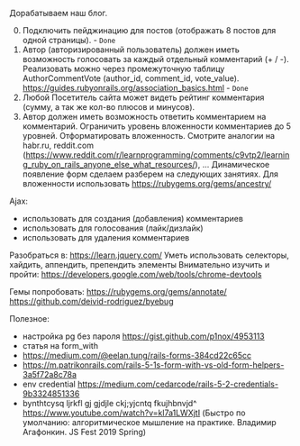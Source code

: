 Дорабатываем наш блог.

0. Подключить пейджинацию для постов (отображать 8 постов для одной страницы). - `Done`
1. Автор (авторизированный пользователь) должен иметь возможность голосовать за каждый отдельный комментарий (+ / -). Реализовать можно через промежуточную таблицу AuthorCommentVote (author_id, comment_id, vote_value). https://guides.rubyonrails.org/association_basics.html - `Done`
2. Любой Посетитель сайта может видеть рейтинг комментария (сумму, а так же кол-во плюсов и минусов).
3. Автор должен иметь возможность ответить комментарием на комментарий. Ограничить уровень вложенности комментариев до 5 уровней. Отформатировать вложенность. Смотрите аналогии на habr.ru, reddit.com (https://www.reddit.com/r/learnprogramming/comments/c9vtp2/learning_ruby_on_rails_anyone_else_what_resources/), ... 
Динамическое появление форм сделаем разберем на следующих занятиях.
Для вложенности использовать https://rubygems.org/gems/ancestry/

Ajax:
- использовать для создания (добавления) комментариев
- использовать для голосования (лайк/дизлайк)
- использовать для удаления комментариев

Разобраться в:
https://learn.jquery.com/
Уметь использовать селекторы, хайдить, аппендить, препендить элементы
Внимательно изучить и пройти: https://developers.google.com/web/tools/chrome-devtools


Гемы попробовать:
https://rubygems.org/gems/annotate/
https://github.com/deivid-rodriguez/byebug

Полезное:
   - настройка pg без пароля https://gist.github.com/p1nox/4953113
   - статья на form_with
   - https://medium.com/@eelan.tung/rails-forms-384cd22c65cc
   - https://m.patrikonrails.com/rails-5-1s-form-with-vs-old-form-helpers-3a5f72a8c78a
   - env credential https://medium.com/cedarcode/rails-5-2-credentials-9b3324851336
   - bynthtcysq ljrkfl gj gjdjle ckj;yjcntq fkujhbnvjd^ https://www.youtube.com/watch?v=kl7a1LWXjtI (Быстро по умолчанию: алгоритмическое мышление на практике. Владимир Агафонкин. JS Fest 2019 Spring)
